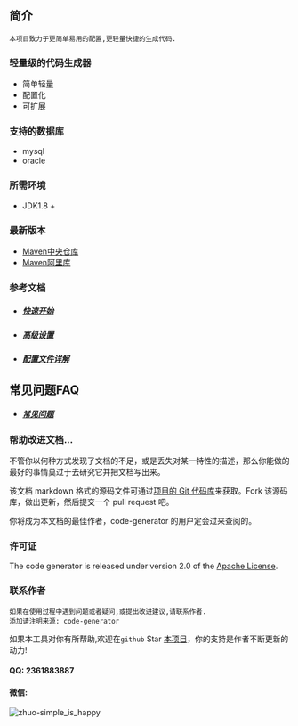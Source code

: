 ## 简介

```
本项目致力于更简单易用的配置,更轻量快捷的生成代码.
```

### 轻量级的代码生成器

* 简单轻量
* 配置化
* 可扩展

### 支持的数据库

* mysql
* oracle

### 所需环境

* JDK1.8 +

### 最新版本

- [Maven中央仓库](https://search.maven.org/search?q=com.github.zhuyizhuo)
- [Maven阿里库](http://maven.aliyun.com/mvn/search)

### 参考文档

- ##### [快速开始](./docs/quickstart.md)

- ##### [高级设置](./docs/advanced-settings.md)

- ##### [配置文件详解](./docs/config-v1.2.md)

## 常见问题FAQ

- ##### [常见问题](./docs/faq.md)

### 帮助改进文档...

不管你以何种方式发现了文档的不足，或是丢失对某一特性的描述，那么你能做的最好的事情莫过于去研究它并把文档写出来。

该文档 markdown 格式的源码文件可通过[项目的 Git 代码库](https://github.com/zhuyizhuo/code-generator)来获取。Fork 该源码库，做出更新，然后提交一个 pull request 吧。

你将成为本文档的最佳作者，code-generator 的用户定会过来查阅的。

### 许可证

The code generator is released under version 2.0 of the [Apache License](http://www.apache.org/licenses/LICENSE-2.0).

### 联系作者

```
如果在使用过程中遇到问题或者疑问,或提出改进建议,请联系作者.
添加请注明来源: code-generator
```

如果本工具对你有所帮助,欢迎在`github` Star [本项目](https://github.com/zhuyizhuo/code-generator)，你的支持是作者不断更新的动力!

#### QQ: 2361883887

#### 微信:

![zhuo-simple_is_happy](https://raw.githubusercontent.com/zhuyizhuo/notes/master/pics/wechat.png)

